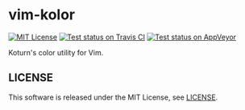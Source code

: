 vim-kolor
=========

[![MIT License](https://img.shields.io/badge/license-MIT-blue.svg?style=flat-square)](LICENSE "LICENSE")
[![Test status on Travis CI](https://travis-ci.org/koturn/vim-kolor.png)](https://travis-ci.org/koturn/vim-kolor "Travis CI | koturn/SimdUtil")
[![Test status on AppVeyor](https://ci.appveyor.com/api/projects/status/l5kimfx1hihhi341?svg=true)](https://ci.appveyor.com/project/koturn/vim-kolor "AppVeyor | koturn/SimdUtil")

Koturn's color utility for Vim.


## LICENSE

This software is released under the MIT License, see [LICENSE](LICENSE "LICENSE").
